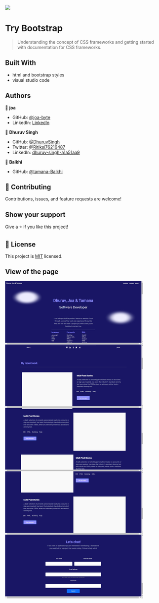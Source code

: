![](https://img.shields.io/badge/Microverse-blueviolet)

# Try Bootstrap

> Understanding the concept of CSS frameworks and getting started with documentation for CSS frameworks.

## Built With

- html and bootstrap styles
- visual studio code

## Authors

👤 **joa**

- GitHub: [@joa-byte](https://github.com/joa-byte)
- LinkedIn: [LinkedIn](https://www.linkedin.com/in/joa-lorenzo/)


👤 **Dhuruv Singh**

- GitHub: [@DhuruvSingh](https://github.com/DhuruvSingh)
- Twitter: [@Ritiksi76216487](https://twitter.com/Ritiksi76216487)
- LinkedIn: [dhuruv-singh-a1a51aa9](https://www.linkedin.com/in/dhuruv-singh-a1a51aa9/)


👤 **Balkhi**

- GitHub: [@tamana-Balkhi](https://github.com/tamana-Balkhi)


## 🤝 Contributing

Contributions, issues, and feature requests are welcome!

## Show your support

Give a ⭐️ if you like this project!

## 📝 License

This project is [MIT](./MIT.md) licensed.

## View of the page

![app screenshot](./images/screenshot.png)
